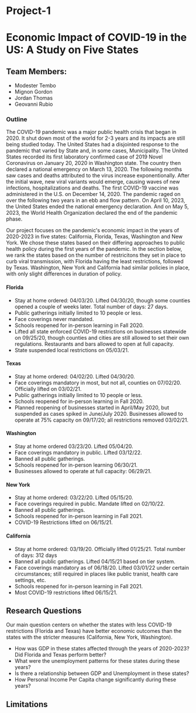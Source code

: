 # Project-1

# Economic Impact of COVID-19 in the US: A Study on Five States

## Team Members:
- Modester Tembo
- Mignon Gordon
- Jordan Thomas
- Geovanni Rubio

### Outline
The COVID-19 pandemic was a major public health crisis that began in 2020. It shut down most of the world for 2-3 years and its impacts are still being studied today. The United States had a disjointed response to the pandemic that varied by State and, in some cases, Municipality. The United States recorded its first laboratory confirmed case of 2019 Novel Coronavirus on January 20, 2020 in Washington state. The country then declared a national emergency on March 13, 2020. The following months saw cases and deaths attributed to the virus increase exponentionally. After the initial wave, new viral variants would emerge, causing waves of new infections, hospitalizations and deaths. The first COVID-19 vaccine was administered in the U.S. on December 14, 2020. The pandemic raged on over the following two years in an ebb and flow pattern. On April 10, 2023, the United States ended the national emergency declaration. And on May 5, 2023, the World Health Organization declared the end of the pandemic phase.

Our project focuses on the pandemic's economic impact in the years of 2020-2023 in five states: California, Florida, Texas, Washington and New York. We chose these states based on their differing approaches to public health policy during the first years of the pandemic. In the section below, we rank the states based on the number of restricitons they set in place to curb viral transmission, with Florida having the least restrictions, followed by Texas. Washington, New York and California had similar policies in place, with only slight differences in duration of policy.



#### Florida
  - Stay at home ordered: 04/03/20. Lifted 04/30/20, though some counties opened a couple of weeks later. Total number of days: 27 days.
  - Public gatherings initially limited to 10 people or less.
  - Face coverings never mandated.
  - Schools reopened for in-person learning in Fall 2020.
  - Lifted all state enforced COVID-19 restrictions on businesses statewide on 09/25/20, though counties and cities are still allowed to set their own regulations. Restaurants and bars allowed to open at full capacity.
  - State suspended local restrictions on 05/03/21.

#### Texas
  - Stay at home ordered: 04/02/20. Lifted 04/30/20.
  - Face coverings mandatory in most, but not all, counties on 07/02/20. Officially lifted on 03/02/21.
  - Public gatherings initially limited to 10 people or less.
  - Schools reopened for in-person learning in Fall 2020.
  - Planned reopening of businesses started in April/May 2020, but suspended as cases spiked in June/July 2020. Businesses allowed to operate at 75% capacity on 09/17/20; all restrictions removed 03/02/21.
  
#### Washington
  - Stay at home ordered 03/23/20. Lifted 05/04/20.
  - Face coverings mandatory in public. Lifted 03/12/22.
  - Banned all public gatherings.
  - Schools reopened for in-person learning 06/30/21.
  - Businesses allowed to operate at full capacity: 06/29/21.


#### New York
  - Stay at home ordered: 03/22/20. Lifted 05/15/20.
  - Face coverings required in public. Mandate lifted on 02/10/22.
  - Banned all public gatherings.
  - Schools reopened for in-person learning in Fall 2021.
  - COVID-19 Restrictions lifted on 06/15/21.


#### California
  - Stay at home ordered: 03/19/20. Officially lifted 01/25/21. Total number of days: 312 days
  - Banned all public gatherings. Lifted 04/15/21 based on tier system.
  - Face coverings mandatory as of 06/18/20. Lifted 03/01/22 under certain circumstances; still required in places like public tranist, health care settings, etc.
  - Schools reopened for in-person learning in Fall 2021.
  - Most COVID-19 restrictions lifted 06/15/21.


## Research Questions

Our main question centers on whether the states with less COVID-19 restrictions (Florida and Texas) have better economic outcomes than the states with the stricter measures (California, New York, Washington).
  - How was GDP in these states affected through the years of 2020-2023? Did Florida and Texas perform better?
  - What were the unemployment patterns for these states during these years?
  - Is there a relationship between GDP and Unemployment in these states?
  - How Personal Income Per Capita change significantly during these years?

## Limitations
